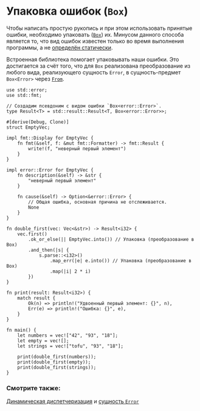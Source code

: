 # Упаковка ошибок (`Box`)

Чтобы написать простую рукопись и при этом использовать принятые ошибки, необходимо упаковать 
([`Box`](https://doc.rust-lang.org/std/boxed/struct.Box.html)) их.
Минусом данного способа является то, что вид ошибок известен 
только во время выполнения программы, а не [определён 
статически](https://doc.rust-lang.org/book/ch17-02-trait-objects.html#trait-objects-perform-dynamic-dispatch).

Встроенная библиотека помогает упаковывать наши ошибки.
Это достигается за счёт того, что для `Box` 
реализована преобразование из любого вида, реализующего сущность 
`Error`, в сущность-предмет `Box<Error>` 
через [`From`](https://doc.rust-lang.org/std/convert/trait.From.html).

```rust,editable
use std::error;
use std::fmt;

// Создадим псевдоним с видом ошибки `Box<error::Error>`.
type Result<T> = std::result::Result<T, Box<error::Error>>;

#[derive(Debug, Clone)]
struct EmptyVec;

impl fmt::Display for EmptyVec {
    fn fmt(&self, f: &mut fmt::Formatter) -> fmt::Result {
        write!(f, "неверный первый элемент")
    }
}

impl error::Error for EmptyVec {
    fn description(&self) -> &str {
        "неверный первый элемент"
    }

    fn cause(&self) -> Option<&error::Error> {
        // Общая ошибка, основная причина не отслеживается.
        None
    }
}

fn double_first(vec: Vec<&str>) -> Result<i32> {
    vec.first()
        .ok_or_else(|| EmptyVec.into()) // Упаковка (преобразование в Box)
        .and_then(|s| {
            s.parse::<i32>()
                .map_err(|e| e.into()) // Упаковка (преобразование в Box)
                .map(|i| 2 * i)
        })
}

fn print(result: Result<i32>) {
    match result {
        Ok(n) => println!("Удвоенный первый элемент: {}", n),
        Err(e) => println!("Ошибка: {}", e),
    }
}

fn main() {
    let numbers = vec!["42", "93", "18"];
    let empty = vec![];
    let strings = vec!["tofu", "93", "18"];

    print(double_first(numbers));
    print(double_first(empty));
    print(double_first(strings));
}
```

### Смотрите также:

[Динамическая диспетчеризация](https://doc.rust-lang.org/book/ch17-02-trait-objects.html#trait-objects-perform-dynamic-dispatch) и [сущность `Error`](https://doc.rust-lang.org/std/error/trait.Error.html)
